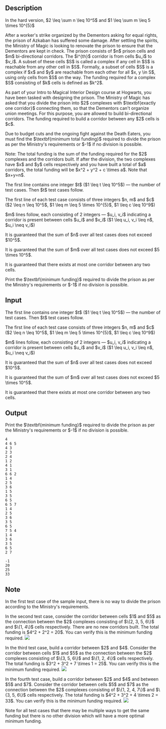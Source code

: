 ## Description

<div><p><span class="tex-font-style-bf">In the hard version, $2 \leq \sum n \leq 10^5$ and $1 \leq \sum m \leq 5 \times 10^{5}$</span></p><p>After a worker's strike organized by the Dementors asking for equal rights, the prison of Azkaban has suffered some damage. After settling the spirits, the Ministry of Magic is looking to renovate the prison to ensure that the Dementors are kept in check. The prison consists of $n$ prison cells and $m$ bi-directional corridors. The $i^{th}$ corridor is from cells $u_i$ to $v_i$. A subset of these cells $S$ is called a complex if any cell in $S$ is reachable from any other cell in $S$. Formally, a subset of cells $S$ is a complex if $x$ and $y$ are reachable from each other for all $x, y \in S$, using only cells from $S$ on the way. The funding required for a complex $S$ consisting of $k$ cells is defined as $k^2$.</p><p>As part of your <span class="tex-font-style-it">Intro to Magical Interior Design</span> course at Hogwarts, you have been tasked with designing the prison. The Ministry of Magic has asked that you divide the prison into $2$ complexes with $\textbf{exactly one corridor}$ connecting them, so that the Dementors can't organize union meetings. For this purpose, you are allowed to build bi-directional corridors. The funding required to build a corridor between any $2$ cells is $c$. </p><p>Due to budget cuts and the ongoing fight against the Death Eaters, you must find the $\textbf{minimum total funding}$ required to divide the prison as per the Ministry's requirements or $-1$ if no division is possible.</p><p>Note: The total funding is the sum of the funding required for the $2$ complexes and the corridors built. If after the division, the two complexes have $x$ and $y$ cells respectively and you have built a total of $a$ corridors, the total funding will be $x^2 + y^2 + c \times a$. Note that $x+y=n$.</p></div><div class="input-specification"><p>The first line contains one integer $t$ ($1 \leq t \leq 10^5$) — the number of test cases. Then $t$ test cases follow.</p><p>The first line of each test case consists of three integers $n, m$ and $c$ ($2 \leq n \leq 10^5$, $1 \leq m \leq 5 \times 10^{5}$, $1 \leq c \leq 10^9$)</p><p>$m$ lines follow, each consisting of 2 integers — $u_i, v_i$ indicating a corridor is present between cells $u_i$ and $v_i$ ($1 \leq u_i, v_i \leq n$, $u_i \neq v_i$)</p><p>It is guaranteed that the sum of $n$ over all test cases does not exceed $10^5$.</p><p>It is guaranteed that the sum of $m$ over all test cases does not exceed $5 \times 10^5$.</p><p>It is guaranteed that there exists at most one corridor between any two cells.</p></div><div class="output-specification"><p>Print the $\textbf{minimum funding}$ required to divide the prison as per the Ministry's requirements or $-1$ if no division is possible.</p></div>

## Input

<p>The first line contains one integer $t$ ($1 \leq t \leq 10^5$) — the number of test cases. Then $t$ test cases follow.</p><p>The first line of each test case consists of three integers $n, m$ and $c$ ($2 \leq n \leq 10^5$, $1 \leq m \leq 5 \times 10^{5}$, $1 \leq c \leq 10^9$)</p><p>$m$ lines follow, each consisting of 2 integers — $u_i, v_i$ indicating a corridor is present between cells $u_i$ and $v_i$ ($1 \leq u_i, v_i \leq n$, $u_i \neq v_i$)</p><p>It is guaranteed that the sum of $n$ over all test cases does not exceed $10^5$.</p><p>It is guaranteed that the sum of $m$ over all test cases does not exceed $5 \times 10^5$.</p><p>It is guaranteed that there exists at most one corridor between any two cells.</p>

## Output

<p>Print the $\textbf{minimum funding}$ required to divide the prison as per the Ministry's requirements or $-1$ if no division is possible.</p>





```input1
4
4 6 5
4 3
2 3
2 4
1 2
4 1
3 1
6 6 2
1 4
2 5
3 6
1 5
3 5
6 5
6 5 7
1 4
2 5
3 6
3 5
6 5
7 5 4
1 4
3 6
3 5
6 5
2 7
```




```output1
-1
20
25
33
```



## Note

<p>In the first test case of the sample input, there is no way to divide the prison according to the Ministry's requirements.</p><p>In the second test case, consider the corridor between cells $1$ and $5$ as the connection between the $2$ complexes consisting of $\{2, 3, 5, 6\}$ and $\{1, 4\}$ cells respectively. There are no new corridors built. The total funding is $4^2 + 2^2 = 20$. You can verify this is the minimum funding required. <img class="tex-graphics" src="file://RfViwzl4.png" style="max-width: 100.0%;max-height: 100.0%;"></p><p>In the third test case, build a corridor between $2$ and $4$. Consider the corridor between cells $1$ and $5$ as the connection between the $2$ complexes consisting of $\{3, 5, 6\}$ and $\{1, 2, 4\}$ cells respectively. The total funding is $3^2 + 3^2 + 7 \times 1 = 25$. You can verify this is the minimum funding required. <img class="tex-graphics" src="file://jYr92EAJ.png" style="max-width: 100.0%;max-height: 100.0%;"></p><p>In the fourth test case, build a corridor between $2$ and $4$ and between $5$ and $7$. Consider the corridor between cells $5$ and $7$ as the connection between the $2$ complexes consisting of $\{1, 2, 4, 7\}$ and $\{3, 5, 6\}$ cells respectively. The total funding is $4^2 + 3^2 + 4 \times 2 = 33$. You can verify this is the minimum funding required. <img class="tex-graphics" src="file://QUHa2CbD.png" style="max-width: 100.0%;max-height: 100.0%;"></p><p>Note for all test cases that there may be multiple ways to get the same funding but there is no other division which will have a more optimal minimum funding.</p>
